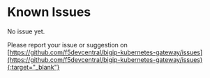 # Known Issues

No issue yet.

Please report your issue or suggestion on [https://github.com/f5devcentral/bigip-kubernetes-gateway/issues](https://github.com/f5devcentral/bigip-kubernetes-gateway/issues){:target="_blank"}